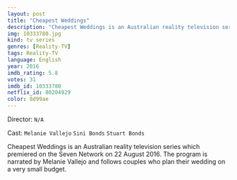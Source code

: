 ```yaml
---
layout: post
title: "Cheapest Weddings"
description: "Cheapest Weddings is an Australian reality television series which premiered on the Seven Network on 22 August 2016. The program is narrated by Melanie Vallejo and follows couples who plan their wedding on a very small budget..."
img: 10333780.jpg
kind: tv series
genres: [Reality-TV]
tags: Reality-TV 
language: English
year: 2016
imdb_rating: 5.8
votes: 31
imdb_id: 10333780
netflix_id: 80204929
color: 8d99ae
---
```

Director: `N/A`  

Cast: `Melanie Vallejo` `Sini Bonds` `Stuart Bonds` 

Cheapest Weddings is an Australian reality television series which premiered on the Seven Network on 22 August 2016. The program is narrated by Melanie Vallejo and follows couples who plan their wedding on a very small budget.